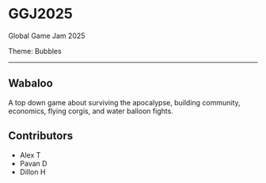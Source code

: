 # GGJ2025
Global Game Jam 2025

Theme: Bubbles

---

## Wabaloo
A top down game about surviving the apocalypse, building community, economics, flying corgis, and water balloon fights.

## Contributors
* Alex T
* Pavan D
* Dillon H
